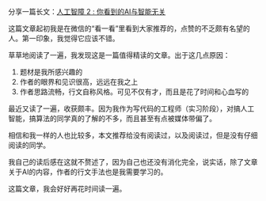 分享一篇长文：[人工智障 2 : 你看到的AI与智能无关](https://mp.weixin.qq.com/s/tFcVohNjdhvBE_INQk9muQ)

这篇文章起初我是在微信的“看一看”里看到大家推荐的，点赞的不乏颇有名望的人。第一印象，我觉得它应该不错。

草草地阅读了一遍，我发现这是一篇值得精读的文章。出于这几点原因：

1. 题材是我所感兴趣的
2. 作者的眼界和见识很高，远远在我之上
3. 作者思路流畅，行文自称风格。可见不仅有才，而且是花了时间和心血写的

最近又读了一遍，收获颇丰。因为我作为写代码的工程师（实习阶段），对搞人工智能，搞算法的同学真的了解的不多，而且甚至有点被媒体带偏了。

相信和我一样的人也比较多，本文推荐给没有阅读过，以及阅读过，但是没有仔细阅读的同学。

我自己的读后感在这就不赘述了，因为自己也还没有消化完全，说实话，除了文章关于AI的内容，作者的行文手法也是我需要学习的。

这篇文章，我会好好再花时间读一遍。